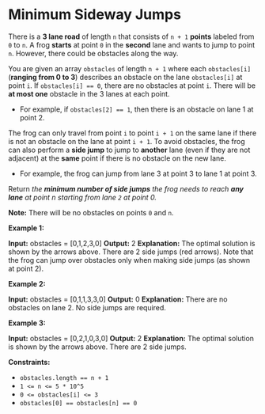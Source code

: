 # Minimum Sideway Jumps

There is a **3 lane road** of length `n` that consists of `n + 1` **points** labeled from `0` to `n`. A frog **starts** at point `0` in the **second** lane and wants to jump to point `n`. However, there could be obstacles along the way.

You are given an array `obstacles` of length `n + 1` where each `obstacles[i]` (**ranging from 0 to 3**) describes an obstacle on the lane `obstacles[i]` at point `i`. If `obstacles[i] == 0`, there are no obstacles at point `i`. There will be **at most one** obstacle in the 3 lanes at each point.

* For example, if `obstacles[2] == 1`, then there is an obstacle on lane 1 at point 2.

The frog can only travel from point `i` to point `i + 1` on the same lane if there is not an obstacle on the lane at point `i + 1`. To avoid obstacles, the frog can also perform a **side jump** to jump to **another** lane (even if they are not adjacent) at the **same** point if there is no obstacle on the new lane.

* For example, the frog can jump from lane 3 at point 3 to lane 1 at point 3.

Return _the **minimum number of side jumps** the frog needs to reach **any lane** at point n starting from lane `2` at point 0._

**Note:** There will be no obstacles on points `0` and `n`.

**Example 1:**

**Input:** obstacles = \[0,1,2,3,0\]
**Output:** 2
**Explanation:** The optimal solution is shown by the arrows above. There are 2 side jumps (red arrows).
Note that the frog can jump over obstacles only when making side jumps (as shown at point 2).

**Example 2:**

**Input:** obstacles = \[0,1,1,3,3,0\]
**Output:** 0
**Explanation:** There are no obstacles on lane 2. No side jumps are required.

**Example 3:**

**Input:** obstacles = \[0,2,1,0,3,0\]
**Output:** 2
**Explanation:** The optimal solution is shown by the arrows above. There are 2 side jumps.

**Constraints:**

* `obstacles.length == n + 1`
* `1 <= n <= 5 * 10^5`
* `0 <= obstacles[i] <= 3`
* `obstacles[0] == obstacles[n] == 0`
